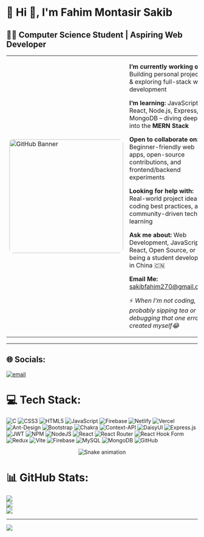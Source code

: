 # 💫 Hi 👋, I'm Fahim Montasir Sakib  
## 🧑‍💻 Computer Science Student | Aspiring Web Developer 

<table>
  <tr>
    <td>
      <img src="https://i.ibb.co/XZrTgxPW/GIT.jpg"  width="300" alt="GitHub Banner" style="border-radius: 10px;" />
    </td>
    <td valign="top" width="700">
      <p><strong>I’m currently working on:</strong> Building personal projects & exploring full-stack web development</p>
      <p><strong>I’m learning:</strong> JavaScript, React, Node.js, Express, MongoDB – diving deep into the <strong>MERN Stack</strong></p>
      <p><strong>Open to collaborate on:</strong> Beginner-friendly web apps, open-source contributions, and frontend/backend experiments</p>
      <p><strong>Looking for help with:</strong> Real-world project ideas, coding best practices, and community-driven tech learning</p>
      <p><strong>Ask me about:</strong> Web Development, JavaScript, React, Open Source, or being a student developer in China 🇨🇳</p>
      <p><strong>Email Me:</strong> <a href="mailto:sakibfahim270@gmail.com">sakibfahim270@gmail.com</a></p>
      <p>⚡ <em>When I'm not coding, I'm probably sipping tea or debugging that one error I created myself😂</em></p>
    </td>
  </tr>
</table>

---
## 🌐 Socials:
 [![email](https://img.shields.io/badge/Email-D14836?logo=gmail&logoColor=white)](mailto:sakibfahim270@gmail.com) 

# 💻 Tech Stack:
![C](https://img.shields.io/badge/c-%2300599C.svg?style=for-the-badge&logo=c&logoColor=white) ![CSS3](https://img.shields.io/badge/css3-%231572B6.svg?style=for-the-badge&logo=css3&logoColor=white) ![HTML5](https://img.shields.io/badge/html5-%23E34F26.svg?style=for-the-badge&logo=html5&logoColor=white) ![JavaScript](https://img.shields.io/badge/javascript-%23323330.svg?style=for-the-badge&logo=javascript&logoColor=%23F7DF1E) ![Firebase](https://img.shields.io/badge/firebase-%23039BE5.svg?style=for-the-badge&logo=firebase) ![Netlify](https://img.shields.io/badge/netlify-%23000000.svg?style=for-the-badge&logo=netlify&logoColor=#00C7B7) ![Vercel](https://img.shields.io/badge/vercel-%23000000.svg?style=for-the-badge&logo=vercel&logoColor=white) ![Ant-Design](https://img.shields.io/badge/-AntDesign-%230170FE?style=for-the-badge&logo=ant-design&logoColor=white) ![Bootstrap](https://img.shields.io/badge/bootstrap-%238511FA.svg?style=for-the-badge&logo=bootstrap&logoColor=white) ![Chakra](https://img.shields.io/badge/chakra-%234ED1C5.svg?style=for-the-badge&logo=chakraui&logoColor=white) ![Context-API](https://img.shields.io/badge/Context--Api-000000?style=for-the-badge&logo=react) ![DaisyUI](https://img.shields.io/badge/daisyui-5A0EF8?style=for-the-badge&logo=daisyui&logoColor=white) ![Express.js](https://img.shields.io/badge/express.js-%23404d59.svg?style=for-the-badge&logo=express&logoColor=%2361DAFB) ![JWT](https://img.shields.io/badge/JWT-black?style=for-the-badge&logo=JSON%20web%20tokens) ![NPM](https://img.shields.io/badge/NPM-%23CB3837.svg?style=for-the-badge&logo=npm&logoColor=white) ![NodeJS](https://img.shields.io/badge/node.js-6DA55F?style=for-the-badge&logo=node.js&logoColor=white) ![React](https://img.shields.io/badge/react-%2320232a.svg?style=for-the-badge&logo=react&logoColor=%2361DAFB) ![React Router](https://img.shields.io/badge/React_Router-CA4245?style=for-the-badge&logo=react-router&logoColor=white) ![React Hook Form](https://img.shields.io/badge/React%20Hook%20Form-%23EC5990.svg?style=for-the-badge&logo=reacthookform&logoColor=white) ![Redux](https://img.shields.io/badge/redux-%23593d88.svg?style=for-the-badge&logo=redux&logoColor=white) ![Vite](https://img.shields.io/badge/vite-%23646CFF.svg?style=for-the-badge&logo=vite&logoColor=white) ![Firebase](https://img.shields.io/badge/firebase-a08021?style=for-the-badge&logo=firebase&logoColor=ffcd34) ![MySQL](https://img.shields.io/badge/mysql-4479A1.svg?style=for-the-badge&logo=mysql&logoColor=white) ![MongoDB](https://img.shields.io/badge/MongoDB-%234ea94b.svg?style=for-the-badge&logo=mongodb&logoColor=white) ![GitHub](https://img.shields.io/badge/github-%23121011.svg?style=for-the-badge&logo=github&logoColor=white)
<div align="center">
  <img src="https://profile-readme-generator.com/assets/snake.svg" alt="Snake animation" />
</div>

# 📊 GitHub Stats:
![](https://github-readme-stats.vercel.app/api?username=FahimSakib270&theme=dark&hide_border=false&include_all_commits=true&count_private=true)<br/>
![](https://nirzak-streak-stats.vercel.app/?user=FahimSakib270&theme=dark&hide_border=false)<br/>
![](https://github-readme-stats.vercel.app/api/top-langs/?username=FahimSakib270&theme=dark&hide_border=false&include_all_commits=true&count_private=true&layout=compact)

---
[![](https://visitcount.itsvg.in/api?id=FahimSakib270&icon=0&color=0)](https://visitcount.itsvg.in)


